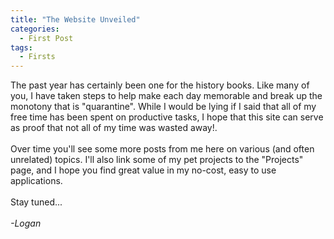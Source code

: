 ```yaml
---
title: "The Website Unveiled"
categories:
  - First Post
tags:
  - Firsts
---
```

<p>
The past year has certainly been one for the history books.  Like many of you, I have taken steps to help make each day memorable and break up the monotony that is "quarantine". While I would be lying if I said that all of my free time has been spent on productive tasks, I hope that this site can serve as proof that not all of my time was wasted away!.
<BR>
<BR>
Over time you'll see some more posts from me here on various (and often unrelated) topics. I'll also link some of my pet projects to the "Projects" page, and I hope you find great value in my no-cost, easy to use applications.
<BR>
<BR>
Stay tuned...
<BR>
<BR>
<I>-Logan</I>
</p>

